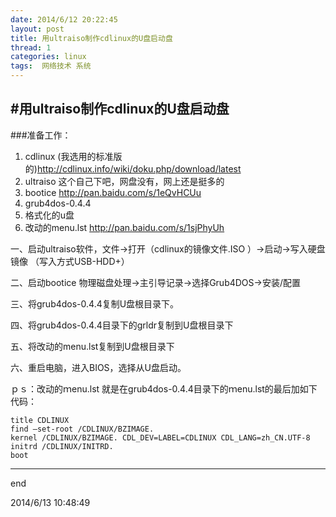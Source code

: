 ```yaml
---
date: 2014/6/12 20:22:45  
layout: post
title: 用ultraiso制作cdlinux的U盘启动盘
thread: 1
categories: linux
tags:  网络技术 系统
---
```


#用ultraiso制作cdlinux的U盘启动盘
----

###准备工作：

1. cdlinux (我选用的标准版的)http://cdlinux.info/wiki/doku.php/download/latest
2. ultraiso 这个自己下吧，网盘没有，网上还是挺多的
3. bootice http://pan.baidu.com/s/1eQvHCUu
4. grub4dos-0.4.4
5. 格式化的u盘
6. 改动的menu.lst http://pan.baidu.com/s/1sjPhyUh


一、启动ultraiso软件，文件->打开（cdlinux的镜像文件.ISO ）->启动->写入硬盘镜像 （写入方式USB-HDD+）

二、启动bootice 物理磁盘处理->主引导记录->选择Grub4DOS->安装/配置

三、将grub4dos-0.4.4复制U盘根目录下。

四、将grub4dos-0.4.4目录下的grldr复制到U盘根目录下

五、将改动的menu.lst复制到U盘根目录下

六、重启电脑，进入BIOS，选择从U盘启动。

ｐｓ：改动的ｍenu.lst 就是在grub4dos-0.4.4目录下的ｍenu.lst的最后加如下代码：

	title CDLINUX
	find –set-root /CDLINUX/BZIMAGE.
	kernel /CDLINUX/BZIMAGE. CDL_DEV=LABEL=CDLINUX CDL_LANG=zh_CN.UTF-8
	initrd /CDLINUX/INITRD.
	boot

---------
end

2014/6/13 10:48:49 
